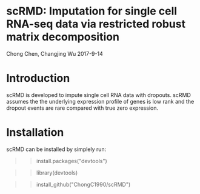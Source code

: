 # scRMD: Imputation for single cell RNA-seq data via restricted robust matrix decomposition
Chong Chen, Changjing Wu 2017-9-14

# Introduction
scRMD is developed to impute single cell RNA data with dropouts. scRMD assumes the the underlying
expression profile of genes is low rank and the dropout events are rare compared with true zero expression.

# Installation
scRMD can be installed by simplely run:
>>install.packages("devtools")
           
>>library(devtools)
           
>>install_github("ChongC1990/scRMD")
